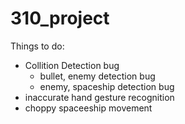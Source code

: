 # 310_project

Things to do:

- Collition Detection bug
  - bullet, enemy detection bug
  - enemy, spaceship detection bug
- inaccurate hand gesture recognition
- choppy spaceeship movement
